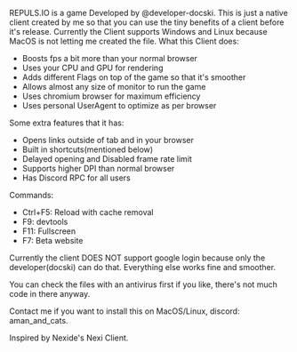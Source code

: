 REPULS.IO is a game Developed by @developer-docski. This is just a native client created by me so that you can use the tiny benefits of a client before it's release. Currently the Client supports Windows and Linux because MacOS is not letting me created the file. 
What this Client does:
- Boosts fps a bit more than your normal browser
- Uses your CPU and GPU for rendering
- Adds different Flags on top of the game so that it's smoother
- Allows almost any size of monitor to run the game
- Uses chromium browser for maximum efficiency
- Uses personal UserAgent to optimize as per browser

Some extra features that it has:
- Opens links outside of tab and in your browser
- Built in shortcuts(mentioned below)
- Delayed opening and Disabled frame rate limit
- Supports higher DPI than normal browser
- Has Discord RPC for all users
  
Commands:
- Ctrl+F5: Reload with cache removal
- F9: devtools
- F11: Fullscreen
- F7: Beta website

Currently the client DOES NOT support google login because only the developer(docski) can do that. Everything else works fine and smoother.

You can check the files with an antivirus first if you like, there's not much code in there anyway.

Contact me if you want to install this on MacOS/Linux, discord: aman_and_cats.

Inspired by Nexide's Nexi Client.
